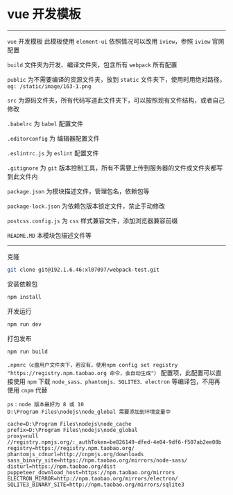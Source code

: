 # vue 开发模板

---

`vue` 开发模板 此模板使用 `element-ui` 依照情况可以改用 `iview`，参照 `iview` 官网配置

`build` 文件夹为开发、编译文件夹，包含所有 `webpack` 所有配置

`public` 为不需要编译的资源文件夹，放到 `static` 文件夹下，使用时用绝对路径，`eg: /static/image/163-1.png`

`src` 为源码文件夹，所有代码写道此文件夹下，可以按照现有文件结构，或者自己修改

`.babelrc` 为 `babel` 配置文件

`.editorconfig` 为 编辑器配置文件

`.eslintrc.js` 为 `eslint` 配置文件

`.gitignore` 为 `git` 版本控制工具，所有不需要上传到服务器的文件或文件夹都写到此文件内

`package.json` 为模块描述文件，管理包名，依赖包等

`package-lock.json` 为依赖包版本锁定文件，禁止手动修改

`postcss.config.js` 为 `css` 样式兼容文件，添加浏览器兼容前缀

`README.MD` 本模块包描述文件等

---

 克隆

```bash
git clone git@192.1.6.46:xl07097/webpack-test.git
```

安装依赖包

```bash
npm install
```

开发运行

```bash
npm run dev
```

打包发布

```bash
npm run build
```

`.npmrc（c盘用户文件夹下，若没有，使用npm config set registry "https://registry.npm.taobao.org 命令，会自动生成"）` 配置项，此配置可以直接使用 `npm` 下载 `node_sass、phantomjs、SQLITE3、electron` 等编译包，不用再使用 `cnpm` 代替

```text
ps：node 版本最好为 8 或 10
D:\Program Files\nodejs\node_global 需要添加到环境变量中
```

```text
cache=D:\Program Files\nodejs\node_cache
prefix=D:\Program Files\nodejs\node_global
proxy=null
//registry.npmjs.org/:_authToken=be826149-dfed-4e04-9df6-f507ab2ee08b
registry=https://registry.npm.taobao.org/
phantomjs_cdnurl=http://cnpmjs.org/downloads
sass_binary_site=https://npm.taobao.org/mirrors/node-sass/
disturl=https://npm.taobao.org/dist
puppeteer_download_host=https://npm.taobao.org/mirrors
ELECTRON_MIRROR=http://npm.taobao.org/mirrors/electron/
SQLITE3_BINARY_SITE=http://npm.taobao.org/mirrors/sqlite3
```
